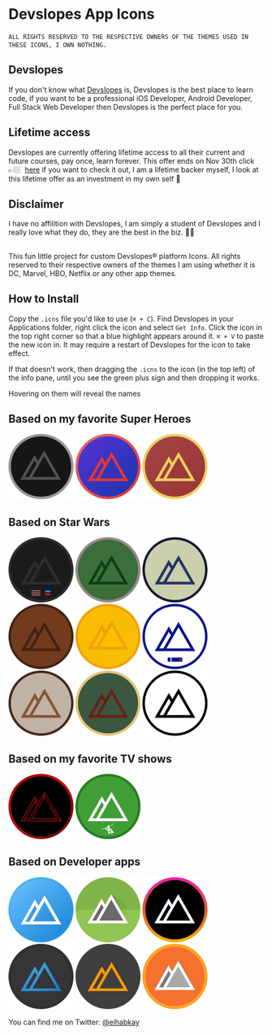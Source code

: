 Devslopes App Icons
======================================

```
ALL RIGHTS RESERVED TO THE RESPECTIVE OWNERS OF THE THEMES USED IN THESE ICONS, I OWN NOTHING.

```

## Devslopes
If you don't know what [Devslopes](https://devslopes.com/) is, Devslopes is the best place to learn code, if you want to be a professional iOS Developer, Android Developer, Full Stack Web Developer then Devslopes is the perfect place for you.

## Lifetime access
Devslopes are currently offering lifetime access to all their current and future courses, pay once, learn forever.
This offer ends on Nov 30th click 👉🏼  [here](https://devslopes.com/lifetime-access/) if you want to check it out, I am a lifetime backer myself, I look at this lifetime offer as an investment in my own self 🙂

## Disclaimer
I have no affilition with Devslopes, I am simply a student of Devslopes and I really love what they do, they are the best in the biz. 👌🏼

##

This fun little project for custom Devslopes® platform Icons. All rights reserved to their respective owners of the themes I am using whether it is DC, Marvel, HBO, Netflix or any other app themes.

## How to Install

Copy the `.icns` file you'd like to use (`⌘ + C`). Find Devslopes in your Applications folder, right click the icon and select `Get Info`. Click the icon in the top right corner so that a blue highlight appears around it. `⌘ + V` to paste the new icon in. It may require a restart of Devslopes for the icon to take effect.

If that doesn't work, then dragging the `.icns` to the icon (in the top left) of the info pane, until you see the green plus sign and then dropping it works.

Hovering on them will reveal the names

## Based on my favorite Super Heroes

<img src="png/Batman.png" title="Batman" width="128"/>  <img src="png/Spiderman.png" title="Spiderman" width="128"/>  <img src="png/Ironman.png" title="Ironman" width="128"/>

## Based on Star Wars

<img src="png/Darth Vader.png" title="Darth Vader" width="128"/>  <img src="png/Yoda.png" title="Yoda" width="128"/>  <img src="png/Han Solo.png" title="Han Solo" width="128"/>  <img src="png/Chewbacca.png" title="Chewbacca" width="128"/>  <img src="png/C3PO.png" title="C3PO" width="128"/>  <img src="png/R2D2.png" title="R2D2" width="128"/>  <img src="png/Luke Skywalker.png" title="Luke Skywalker" width="128"/>  <img src="png/Boba Fett.png" title="Boba Fett" width="128"/>  <img src="png/Storm Trooper.png" title="Storm Trooper" width="128"/>

## Based on my favorite TV shows

<img src="png/Stranger Things.png" title="Stranger Things" width="128"/>  <img src="png/Pied Piper.png" title="Pied Piper" width="128"/>

## Based on Developer apps

<img src="png/Xcode.png" title="Xcode" width="128"/>  <img src="png/Android Studio.png" title="Android Studio" width="128"/>  <img src="png/Hyper Terminal.png" title="Hyper Terminal" width="128"/>  <img src="png/VSCode.png" title="Visual Studio Code" width="128"/>  <img src="png/Sublime Text.png" title="Sublime Text" width="128"/>  <img src="png/Postman.png" title="Postman" width="128"/>


You can find me on Twitter: [@eihabkay](https://twitter.com/eihabkay)
